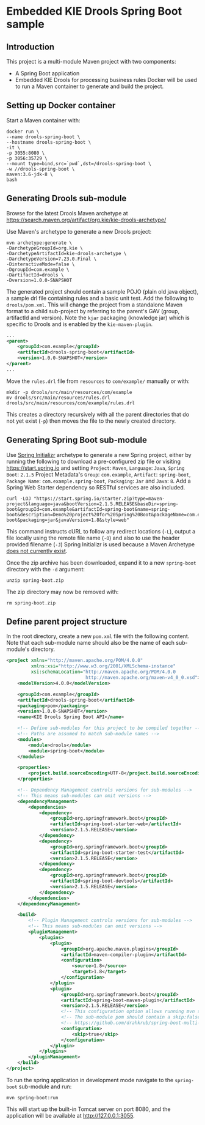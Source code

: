 # Embedded KIE Drools Spring Boot sample
## Introduction
This project is a multi-module Maven project with two components:
- A Spring Boot application
- Embedded KIE Drools for processing business rules
Docker will be used to run a Maven container to generate and build the project. 

## Setting up Docker container
Start a Maven container with:
```shell
docker run \
--name drools-spring-boot \
--hostname drools-spring-boot \
-it \
-p 3055:8080 \
-p 3056:35729 \
--mount type=bind,src=`pwd`,dst=/drools-spring-boot \
-w //drools-spring-boot \
maven:3.6-jdk-8 \
bash
```

## Generating Drools sub-module
Browse for the latest Drools Maven archetype at https://search.maven.org/artifact/org.kie/kie-drools-archetype/

Use Maven's archetype to generate a new Drools project:
```shell
mvn archetype:generate \
-DarchetypeGroupId=org.kie \
-DarchetypeArtifactId=kie-drools-archetype \
-DarchetypeVersion=7.23.0.Final \
-DinteractiveMode=false \
-DgroupId=com.example \
-DartifactId=drools \
-Dversion=1.0.0-SNAPSHOT
```

The generated project should contain a sample POJO (plain old java object), a sample drl file containing rules and a basic unit test. Add the following to ```drools/pom.xml```.  This will change the project from a standalone Maven format to a child sub-project by referring to the parent's GAV (group, artifactId and version).  Note the ```kjar``` packaging (knowledge jar) which is specific to Drools and is enabled by the ```kie-maven-plugin```.
```xml
...
<parent>
    <groupId>com.example</groupId>
    <artifactId>drools-spring-boot</artifactId>
    <version>1.0.0-SNAPSHOT</version>
</parent>
...
```
Move the ```rules.drl``` file from ```resources``` to ```com/example/``` manually or with:
```shell
mkdir -p drools/src/main/resources/com/example
mv drools/src/main/resources/rules.drl drools/src/main/resources/com/example/rules.drl
```
This creates a directory recursively with all the parent directories that do not yet exist (```-p```) then moves the file to the newly created directory.

## Generating Spring Boot sub-module
Use [Spring Initializr](https://start.spring.io/) archetype to generate a new Spring project, either by running the following to download a pre-configured zip file or visiting https://start.spring.io and setting ```Project```: ```Maven```, ```Language```: ```Java```, ```Spring Boot```: ```2.1.5``` Project Metadata's ```Group```: ```com.example```, ```Artifact```: ```spring-boot```, ```Package Name```: ```com.example.spring-boot```, ```Packaging```: ```Jar``` and ```Java```: ```8```. Add a Spring Web Starter dependency so RESTful services are also included.

```shell
curl -LOJ "https://start.spring.io/starter.zip?type=maven-project&language=java&bootVersion=2.1.5.RELEASE&baseDir=spring-boot&groupId=com.example&artifactId=spring-boot&name=spring-boot&description=Demo%20project%20for%20Spring%20Boot&packageName=com.example.spring-boot&packaging=jar&javaVersion=1.8&style=web"
```

This command instructs cURL to follow any redirect locations (```-L```), output a file locally using the remote file name (```-O```) and also to use the header provided filename (```-J```) Spring Initializr is used because a Maven Archetype [does not currently exist](https://github.com/spring-projects/spring-boot/issues/6063).

Once the zip archive has been downloaded, expand it to a new ```spring-boot``` directory with the ```-d``` argument:
```shell
unzip spring-boot.zip
```

The zip directory may now be removed with:
```shell
rm spring-boot.zip
```

## Define parent project structure
In the root directory, create a new ```pom.xml``` file with the following content.  Note that each sub-module name should also be the name of each sub-module's directory.

```xml
<project xmlns="http://maven.apache.org/POM/4.0.0"
         xmlns:xsi="http://www.w3.org/2001/XMLSchema-instance"
         xsi:schemaLocation="http://maven.apache.org/POM/4.0.0
                             http://maven.apache.org/maven-v4_0_0.xsd">
    <modelVersion>4.0.0</modelVersion>

    <groupId>com.example</groupId>
    <artifactId>drools-spring-boot</artifactId>
    <packaging>pom</packaging>
    <version>1.0.0-SNAPSHOT</version>
    <name>KIE Drools Spring Boot API</name>

    <!-- Define sub-modules for this project to be compiled together -->
    <!-- Paths are assumed to match sub-module names -->
    <modules>
        <module>drools</module>
        <module>spring-boot</module>
    </modules>

    <properties>
        <project.build.sourceEncoding>UTF-8</project.build.sourceEncoding>
    </properties>

    <!-- Dependency Management controls versions for sub-modules -->
    <!-- This means sub-modules can omit versions -->
    <dependencyManagement>
        <dependencies>
            <dependency>
                <groupId>org.springframework.boot</groupId>
                <artifactId>spring-boot-starter-web</artifactId>
                <version>2.1.5.RELEASE</version>
            </dependency>
            <dependency>
                <groupId>org.springframework.boot</groupId>
                <artifactId>spring-boot-starter-test</artifactId>
                <version>2.1.5.RELEASE</version>
            </dependency>
            <dependency>
                <groupId>org.springframework.boot</groupId>
                <artifactId>spring-boot-devtools</artifactId>
                <version>2.1.5.RELEASE</version>
            </dependency>
        </dependencies>
    </dependencyManagement>

    <build>
        <!-- Plugin Management controls versions for sub-modules -->
        <!-- This means sub-modules can omit versions -->
        <pluginManagement>
            <plugins>
                <plugin>
                    <groupId>org.apache.maven.plugins</groupId>
                    <artifactId>maven-compiler-plugin</artifactId>
                    <configuration>
                        <source>1.8</source>
                        <target>1.8</target>
                    </configuration>
                </plugin>
                <plugin>
                    <groupId>org.springframework.boot</groupId>
                    <artifactId>spring-boot-maven-plugin</artifactId>
                    <version>2.1.5.RELEASE</version>
                    <!-- This configuration option allows running mvn spring-boot:run from the parent directory -->
                    <!-- The sub-module pom should contain a skip:false -->
                    <!-- https://github.com/drahkrub/spring-boot-multi-module -->
                    <configuration>
                        <skip>true</skip>
                    </configuration>
                </plugin>
            </plugins>
        </pluginManagement>
    </build>
</project>
```

To run the spring application in development mode navigate to the ```spring-boot``` sub-module and run:
```
mvn spring-boot:run
```
This will start up the built-in Tomcat server on port 8080, and the application will be available at http://127.0.0.1:3055.
